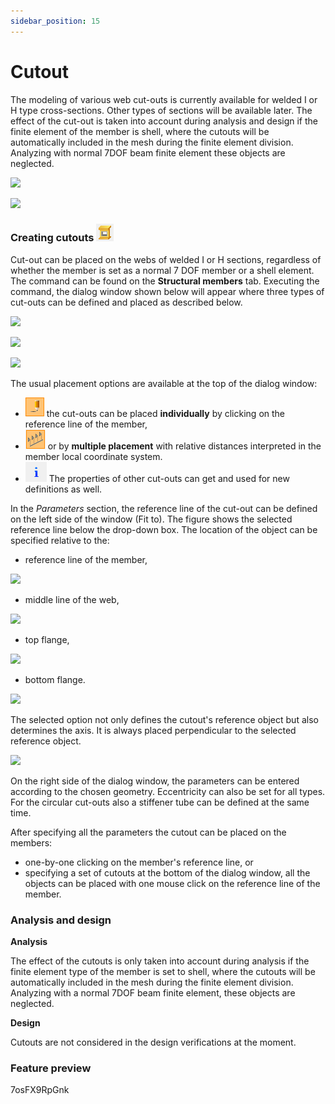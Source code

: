 ```yaml
---
sidebar_position: 15
---
```

# Cutout

The modeling of various web cut-outs is currently available for welded I or H type cross-sections. Other types of sections will be available later. The effect of the cut-out is taken into account during analysis and design if the finite element of the member is shell, where the cutouts will be automatically included in the mesh during the finite element division. Analyzing with normal 7DOF beam finite element these objects are neglected.

<!-- /wp:paragraph -->

<!-- wp:columns -->

<!-- wp:column {"width":"50%","editorskit":{"devices":false,"desktop":true,"tablet":true,"mobile":true,"loggedin":true,"loggedout":true,"acf_visibility":"","acf_field":"","acf_condition":"","acf_value":"","migrated":false,"unit_test":false}} -->

<!-- wp:image {"align":"center","id":11447,"width":493,"height":265,"sizeSlug":"full","linkDestination":"media"} -->

[![](https://Consteelsoftware.com/wp-content/uploads/2021/05/scr_dualbeam_cutouts_2.png)](./img/wp-content-uploads-2021-05-scr_dualbeam_cutouts_2.png)

<!-- /wp:image -->

<!-- /wp:column -->

<!-- wp:column {"width":"50%","editorskit":{"devices":false,"desktop":true,"tablet":true,"mobile":true,"loggedin":true,"loggedout":true,"acf_visibility":"","acf_field":"","acf_condition":"","acf_value":"","migrated":false,"unit_test":false}} -->

<!-- wp:image {"align":"center","id":11392,"width":523,"height":265,"sizeSlug":"full","linkDestination":"media","editorskit":{"devices":false,"desktop":true,"tablet":true,"mobile":true,"loggedin":true,"loggedout":true,"acf_visibility":"","acf_field":"","acf_condition":"","acf_value":"","migrated":false,"unit_test":false}} -->

[![](https://Consteelsoftware.com/wp-content/uploads/2021/05/scr_dualbeam_cutouts.png)](./img/wp-content-uploads-2021-05-scr_dualbeam_cutouts.png)

<!-- /wp:image -->

<!-- /wp:column -->

<!-- /wp:columns -->

<!-- wp:heading {"level":3} -->

### Creating cutouts ![](./img/wp-content-uploads-2021-05-cmd_cutout.png)

<!-- /wp:heading -->

<!-- wp:paragraph -->

Cut-out can be placed on the webs of welded I or H sections, regardless of whether the member is set as a normal 7 DOF member or a shell element. The command can be found on the **Structural members** tab. Executing the command, the dialog window shown below will appear where three types of cut-outs can be defined and placed as described below.

<!-- /wp:paragraph -->

<!-- wp:columns -->

<!-- wp:column {"width":"33.34%","editorskit":{"devices":false,"desktop":true,"tablet":true,"mobile":true,"loggedin":true,"loggedout":true,"acf_visibility":"","acf_field":"","acf_condition":"","acf_value":"","migrated":false,"unit_test":false}} -->

<!-- wp:image {"align":"center","id":11410,"width":237,"height":260,"sizeSlug":"full","linkDestination":"media","editorskit":{"devices":false,"desktop":true,"tablet":true,"mobile":true,"loggedin":true,"loggedout":true,"acf_visibility":"","acf_field":"","acf_condition":"","acf_value":"","migrated":false,"unit_test":false}} -->

[![](https://Consteelsoftware.com/wp-content/uploads/2021/05/dial_dual_cutout_rect.png)](./img/wp-content-uploads-2021-05-dial_dual_cutout_rect.png)

<!-- /wp:image -->

<!-- /wp:column -->

<!-- wp:column {"width":"33.34%","editorskit":{"devices":false,"desktop":true,"tablet":true,"mobile":true,"loggedin":true,"loggedout":true,"acf_visibility":"","acf_field":"","acf_condition":"","acf_value":"","migrated":false,"unit_test":false}} -->

<!-- wp:image {"align":"center","id":11404,"width":237,"height":260,"sizeSlug":"full","linkDestination":"media"} -->

[![](https://Consteelsoftware.com/wp-content/uploads/2021/05/dial_dual_cutout_circ.png)](./img/wp-content-uploads-2021-05-dial_dual_cutout_circ.png)

<!-- /wp:image -->

<!-- /wp:column -->

<!-- wp:column {"width":"33.33%","editorskit":{"devices":false,"desktop":true,"tablet":true,"mobile":true,"loggedin":true,"loggedout":true,"acf_visibility":"","acf_field":"","acf_condition":"","acf_value":"","migrated":false,"unit_test":false}} -->

<!-- wp:image {"align":"center","id":11398,"width":237,"height":260,"sizeSlug":"full","linkDestination":"media"} -->

[![](https://Consteelsoftware.com/wp-content/uploads/2021/05/dial_dual_cutout_hex.png)](./img/wp-content-uploads-2021-05-dial_dual_cutout_hex.png)

<!-- /wp:image -->

<!-- /wp:column -->

<!-- /wp:columns -->

<!-- wp:paragraph -->

The usual placement options are available at the top of the dialog window:

<!-- /wp:paragraph -->

<!-- wp:list -->

- ![](./img/wp-content-uploads-2021-04-5-3-draw-ico-11.png) the cut-outs can be placed **individually** by clicking on the reference line of the member,
- ![](./img/wp-content-uploads-2021-04-cmd_multi_place.png) or by **multiple placement** with relative distances interpreted in the member local coordinate system.
- ![](./img/wp-content-uploads-2021-04-cmd_draw_get.png) The properties of other cut-outs can get and used for new definitions as well.

<!-- /wp:list -->

<!-- wp:paragraph -->

In the _Parameters_ section, the reference line of the cut-out can be defined on the left side of the window (Fit to). The figure shows the selected reference line below the drop-down box. The location of the object can be specified relative to the:

<!-- /wp:paragraph -->

<!-- wp:columns -->

<!-- wp:column {"width":"24%","editorskit":{"devices":false,"desktop":true,"tablet":true,"mobile":true,"loggedin":true,"loggedout":true,"acf_visibility":"","acf_field":"","acf_condition":"","acf_value":"","migrated":false,"unit_test":false}} -->

<!-- wp:list {"editorskit":{"devices":false,"desktop":true,"tablet":true,"mobile":true,"loggedin":true,"loggedout":true,"acf_visibility":"","acf_field":"","acf_condition":"","acf_value":"","migrated":false,"unit_test":false}} -->

- reference line of the member,

[![](https://Consteelsoftware.com/wp-content/uploads/2021/05/dial_dual_cutout_fit_refline.png)](./img/wp-content-uploads-2021-05-dial_dual_cutout_fit_refline.png)

- middle line of the web,

[![](https://Consteelsoftware.com/wp-content/uploads/2021/05/dial_dual_cutout_fit_webmid.png)](./img/wp-content-uploads-2021-05-dial_dual_cutout_fit_webmid.png)

- top flange,

[![](https://Consteelsoftware.com/wp-content/uploads/2021/05/dial_dual_cutout_fit_top.png)](./img/wp-content-uploads-2021-05-dial_dual_cutout_fit_top.png)

- bottom flange.

[![](https://Consteelsoftware.com/wp-content/uploads/2021/05/dial_dual_cutout_fit_bottom.png)](./img/wp-content-uploads-2021-05-dial_dual_cutout_fit_bottom.png)

<!-- /wp:image -->

<!-- /wp:column -->

<!-- /wp:columns -->

<!-- wp:paragraph -->

The selected option not only defines the cutout's reference object but also determines the axis. It is always placed perpendicular to the selected reference object.

<!-- /wp:paragraph -->

<!-- wp:image {"align":"center","id":11597,"width":311,"height":313,"sizeSlug":"full","linkDestination":"media"} -->

[![](https://Consteelsoftware.com/wp-content/uploads/2021/05/scr_dualbeam_cutout_ref.png)](./img/wp-content-uploads-2021-05-scr_dualbeam_cutout_ref.png)

<!-- /wp:image -->

<!-- wp:paragraph -->

On the right side of the dialog window, the parameters can be entered according to the chosen geometry. Eccentricity can also be set for all types. For the circular cut-outs also a stiffener tube can be defined at the same time.

<!-- /wp:paragraph -->

<!-- wp:paragraph -->

After specifying all the parameters the cutout can be placed on the members:

<!-- /wp:paragraph -->

<!-- wp:list -->

- one-by-one clicking on the member's reference line, or
- specifying a set of cutouts at the bottom of the dialog window, all the objects can be placed with one mouse click on the reference line of the member.

<!-- /wp:list -->

<!-- wp:heading {"level":3} -->

### Analysis and design

<!-- /wp:heading -->

<!-- wp:paragraph -->

**Analysis**

<!-- /wp:paragraph -->

<!-- wp:paragraph {"align":"justify"} -->

The effect of the cutouts is only taken into account during analysis if the finite element type of the member is set to shell, where the cutouts will be automatically included in the mesh during the finite element division. Analyzing with a normal 7DOF beam finite element, these objects are neglected.

<!-- /wp:paragraph -->

<!-- wp:paragraph -->

**Design**

<!-- /wp:paragraph -->

<!-- wp:paragraph -->

Cutouts are not considered in the design verifications at the moment.

<!-- /wp:paragraph -->

<!-- wp:spacer {"height":11} -->

<!-- /wp:spacer -->

<!-- wp:heading {"level":3} -->

### Feature preview

<!-- /wp:heading -->

<!-- wp:html -->

<YouTubeEmbedded>7osFX9RpGnk</YouTubeEmbedded>

<!-- /wp:html -->
